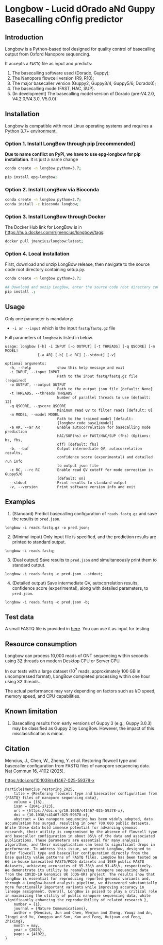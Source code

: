 # Longbow - Lucid dOrado aNd Guppy Basecalling cOnfig predictor

## Introduction
Longbow is a Python-based tool designed for quality control of basecalling output from Oxford Nanopore sequencing.

It accepts a `FASTQ` file as input and predicts:
1. The basecalling software used (Dorado, Guppy);
2. The Nanopore flowcell version (R9, R10);
3. The major basecaller version (Guppy2, Guppy3/4, Guppy5/6, Dorado0);
4. The basecalling mode (FAST, HAC, SUP).
5. (In development) The basecalling model version of Dorado (pre-V4.2.0, V4.2.0/V4.3.0, V5.0.0).

## Installation
Longbow is compatible with most Linux operating systems and requires a Python 3.7+ environment.

### Option 1. Install LongBow through pip [recommended]
**Due to name conflict on PyPi, we have to use epg-longbow for pip installation.** It is just a name change
```bash
conda create -n longbow python=3.7;

pip install epg-longbow;
```


### Option 2. Install LongBow via Bioconda
```bash
conda create -n longbow python=3.7;
conda install -c bioconda longbow;
```


### Option 3. Install LongBow through Docker
The Docker Hub link for LongBow is in <https://hub.docker.com/r/jmencius/longbow/tags>.
```bash
docker pull jmencius/longbow:latest;
```

### Option 4. Local installation
First, download and unzip LongBow release, then navigate to the source code root directory containing setup.py.
```bash
conda create -n longbow python=3.7;

## Download and unzip LongBow, enter the source code root directory containing setup.py
pip install .;
```


## Usage
Only one parameter is mandatory:
- `-i or --input` which is the input `fastq`/`fastq.gz` file


Full parameters of `longbow` is listed in below. 
```
usage: longbow [-h] -i INPUT [-o OUTPUT] [-t THREADS] [-q QSCORE] [-m MODEL]
               [-a AR] [-b] [-c RC] [--stdout] [-v]

optional arguments:
  -h, --help            show this help message and exit
  -i INPUT, --input INPUT
                        Path to the input fastq/fastq.gz file (required)
  -o OUTPUT, --output OUTPUT
                        Path to the output json file [default: None]
  -t THREADS, --threads THREADS
                        Number of parallel threads to use [default: 12]
  -q QSCORE, --qscore QSCORE
                        Minimum read QV to filter reads [default: 0]
  -m MODEL, --model MODEL
                        Path to the trained model [default:
                        {longbow_code_base}/model]
  -a AR, --ar AR        Enable autocorrelation for basecalling mode prediction
                        HAC/SUP(hs) or FAST/HAC/SUP (fhs) (Options: hs, fhs,
                        off) [default: fhs]
  -b, --buf             Output intermediate QV, autocorrelation results,
                        confidence score (experimental) and detailed run info
                        to output json file
  -c RC, --rc RC        Enable read QV cutoff for mode correction in Guppy5/6
                        [default: on]
  --stdout              Print results to standard output
  -v, --version         Print software version info and exit
```


## Examples
1. (Standard) Predict basecalling configuration of `reads.fastq.gz` and save the results to `pred.json`.
```
longbow -i reads.fastq.gz -o pred.json;
```

2. (Minimal input) Only input file is specified, and the prediction results are printed to standard output.
```
longbow -i reads.fastq;
```

3. (Dual output) Save results to `pred.json` and simultaneously print them to standard output.
```
longbow -i reads.fastq -o pred.json --stdout; 
```

4. (Detailed output) Save intermediate QV, autocorrelation results, confidence score (experimental), along with detailed parameters, to `pred.json`.
```
longbow -i reads.fastq -o pred.json -b;
```

## Test data
A small FASTQ file is provided in [here](./tests/data). You can use it as input for testing


## Resource consumption
Longbow can process 10,000 reads of ONT sequencing within seconds using 32 threads on modern Desktop CPU or Server CPU. 

In our tests with a large dataset (10<sup>7</sup> reads, approximately 100 GB in uncompressed format), LongBow completed processing within one hour using 32 threads.

The actual performance may vary depending on factors such as I/O speed, memory speed, and CPU capabilities.

## Known limitation
1. Basecalling results from early versions of Guppy 3 (e.g., Guppy 3.0.3) may be classified as Guppy 2 by LongBow. However, the impact of this misclassification is minor.


## Citation
Mencius, J., Chen, W., Zheng, Y. et al. Restoring flowcell type and basecaller configuration from FASTQ files of nanopore sequencing data. Nat Commun 16, 4102 (2025). 

<https://doi.org/10.1038/s41467-025-59378-x>
```
@article{mencius_restoring_2025,
	title = {Restoring flowcell type and basecaller configuration from {FASTQ} files of nanopore sequencing data},
	volume = {16},
	issn = {2041-1723},
	url = {https://doi.org/10.1038/s41467-025-59378-x},
	doi = {10.1038/s41467-025-59378-x},
	abstract = {As nanopore sequencing has been widely adopted, data accumulation has surged, resulting in over 700,000 public datasets. While these data hold immense potential for advancing genomic research, their utility is compromised by the absence of flowcell type and basecaller configuration in about 85\% of the data and associated publications. These parameters are essential for many analysis algorithms, and their misapplication can lead to significant drops in performance. To address this issue, we present LongBow, designed to infer flowcell type and basecaller configuration directly from the base quality value patterns of FASTQ files. LongBow has been tested on 66 in-house basecalled FAST5/POD5 datasets and 1989 public FASTQ datasets, achieving accuracies of 95.33\% and 91.45\%, respectively. We demonstrate its utility by reanalyzing nanopore sequencing data from the COVID-19 Genomics UK (COG-UK) project. The results show that LongBow is essential for reproducing reported genomic variants and, through a LongBow-based analysis pipeline, we discovered substantially more functionally important variants while improving accuracy in lineage assignment. Overall, LongBow is poised to play a critical role in maximizing the utility of public nanopore sequencing data, while significantly enhancing the reproducibility of related research.},
	number = {1},
	journal = {Nature Communications},
	author = {Mencius, Jun and Chen, Wenjun and Zheng, Youqi and An, Tingyi and Yu, Yongguo and Sun, Kun and Feng, Huijuan and Feng, Zhixing},
	month = may,
	year = {2025},
	pages = {4102},
}
```

